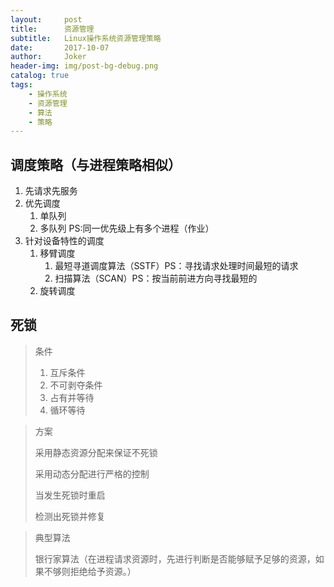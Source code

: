 ```yaml
---
layout:     post
title:      资源管理
subtitle:   Linux操作系统资源管理策略
date:       2017-10-07
author:     Joker
header-img: img/post-bg-debug.png
catalog: true
tags:
    - 操作系统
    - 资源管理
    - 算法
    - 策略
---
```


## 调度策略（与进程策略相似）

1. 先请求先服务
2. 优先调度
   1. 单队列
   2. 多队列 PS:同一优先级上有多个进程（作业）
3. 针对设备特性的调度
   1. 移臂调度
      1. 最短寻道调度算法（SSTF）PS：寻找请求处理时间最短的请求
      2. 扫描算法（SCAN）PS：按当前前进方向寻找最短的
   2. 旋转调度

## 死锁

> 条件
>
> 1. 互斥条件
> 2. 不可剥夺条件
> 3. 占有并等待
> 4. 循环等待

> 方案
>
> 采用静态资源分配来保证不死锁
>
> 采用动态分配进行严格的控制
>
> 当发生死锁时重启
>
> 检测出死锁并修复

> 典型算法
>
> 银行家算法（在进程请求资源时，先进行判断是否能够赋予足够的资源，如果不够则拒绝给予资源。）